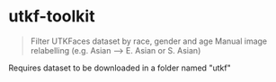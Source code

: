 # utkf-toolkit

> Filter UTKFaces dataset by race, gender and age
> Manual image relabelling (e.g. Asian --> E. Asian or S. Asian)

Requires dataset to be downloaded in a folder named "utkf"

